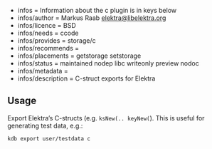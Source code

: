 - infos = Information about the c plugin is in keys below
- infos/author = Markus Raab <elektra@libelektra.org>
- infos/licence = BSD
- infos/needs = ccode
- infos/provides = storage/c
- infos/recommends =
- infos/placements = getstorage setstorage
- infos/status = maintained nodep libc writeonly preview nodoc
- infos/metadata =
- infos/description = C-struct exports for Elektra

## Usage

Export Elektra’s C-structs (e.g. `ksNew(.. keyNew(`). This is
useful for generating test data, e.g.:

	kdb export user/testdata c

